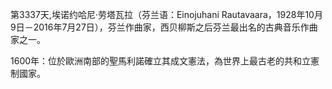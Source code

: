 第3337天,埃诺约哈尼·劳塔瓦拉（芬兰语：Einojuhani Rautavaara，1928年10月9日－2016年7月27日），芬兰作曲家，西贝柳斯之后芬兰最出名的古典音乐作曲家之一。

1600年：位於歐洲南部的聖馬利諾確立其成文憲法，為世界上最古老的共和立憲制國家。